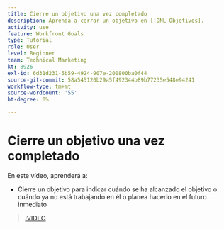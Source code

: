 ```yaml
---
title: Cierre un objetivo una vez completado
description: Aprenda a cerrar un objetivo en [!DNL Objetivos].
activity: use
feature: Workfront Goals
type: Tutorial
role: User
level: Beginner
team: Technical Marketing
kt: 8926
exl-id: 6d31d231-5b59-4924-907e-200800ba0f44
source-git-commit: 58a545120b29a5f492344b89b77235e548e94241
workflow-type: tm+mt
source-wordcount: '55'
ht-degree: 0%

---
```


# Cierre un objetivo una vez completado

En este vídeo, aprenderá a:

* Cierre un objetivo para indicar cuándo se ha alcanzado el objetivo o cuándo ya no está trabajando en él o planea hacerlo en el futuro inmediato

>[!VIDEO](https://video.tv.adobe.com/v/335198/?quality=12)
